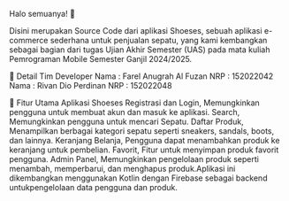 Halo semuanya! 👋

Disini merupakan Source Code dari aplikasi Shoeses, sebuah aplikasi e-commerce sederhana untuk penjualan sepatu, yang kami kembangkan sebagai bagian dari tugas Ujian Akhir Semester (UAS) pada mata kuliah Pemrograman Mobile Semester Ganjil 2024/2025.

📌 Detail Tim Developer
Nama  : Farel Anugrah Al Fuzan
NRP   : 152022042
Nama  : Rivan Dio Perdinan
NRP   : 152022048

📌 Fitur Utama Aplikasi Shoeses
Registrasi dan Login, Memungkinkan pengguna untuk membuat akun dan masuk ke aplikasi.
Search, Memungkinkan pengguna untuk mencari Sepatu.
Daftar Produk, Menampilkan berbagai kategori sepatu seperti sneakers, sandals, boots, dan lainnya.
Keranjang Belanja, Pengguna dapat menambahkan produk ke keranjang untuk pembelian.
Favorit, Fitur untuk menyimpan produk favorit pengguna.
Admin Panel, Memungkinkan pengelolaan produk seperti menambah, memperbarui, dan menghapus produk.Aplikasi ini dikembangkan menggunakan Kotlin dengan Firebase sebagai backend untukpengelolaan data pengguna dan produk.
